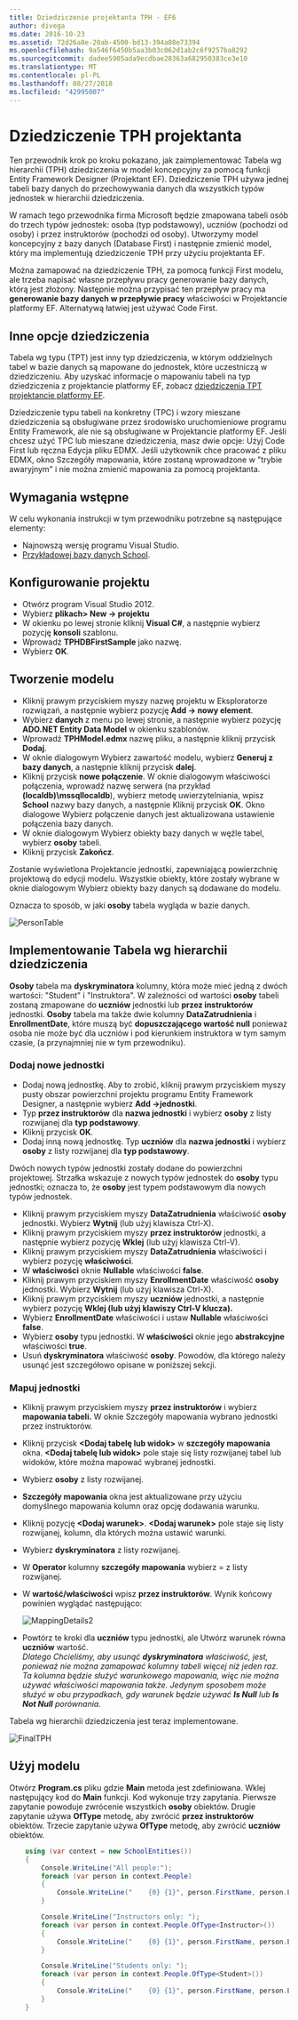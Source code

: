 ```yaml
---
title: Dziedziczenie projektanta TPH - EF6
author: divega
ms.date: 2016-10-23
ms.assetid: 72d26a8e-20ab-4500-bd13-394a08e73394
ms.openlocfilehash: 9a546f6450b5aa3b03c062d1ab2c6f9257ba8292
ms.sourcegitcommit: dadee5905ada9ecdbae28363a682950383ce3e10
ms.translationtype: MT
ms.contentlocale: pl-PL
ms.lasthandoff: 08/27/2018
ms.locfileid: "42995007"
---
```

# <a name="designer-tph-inheritance"></a>Dziedziczenie TPH projektanta
Ten przewodnik krok po kroku pokazano, jak zaimplementować Tabela wg hierarchii (TPH) dziedziczenia w model koncepcyjny za pomocą funkcji Entity Framework Designer (Projektant EF). Dziedziczenie TPH używa jednej tabeli bazy danych do przechowywania danych dla wszystkich typów jednostek w hierarchii dziedziczenia.

W ramach tego przewodnika firma Microsoft będzie zmapowana tabeli osób do trzech typów jednostek: osoba (typ podstawowy), uczniów (pochodzi od osoby) i przez instruktorów (pochodzi od osoby). Utworzymy model koncepcyjny z bazy danych (Database First) i następnie zmienić model, który ma implementują dziedziczenie TPH przy użyciu projektanta EF.

Można zamapować na dziedziczenie TPH, za pomocą funkcji First modelu, ale trzeba napisać własne przepływu pracy generowanie bazy danych, którą jest złożony. Następnie można przypisać ten przepływ pracy ma **generowanie bazy danych w przepływie pracy** właściwości w Projektancie platformy EF. Alternatywą łatwiej jest używać Code First.

## <a name="other-inheritance-options"></a>Inne opcje dziedziczenia

Tabela wg typu (TPT) jest inny typ dziedziczenia, w którym oddzielnych tabel w bazie danych są mapowane do jednostek, które uczestniczą w dziedziczeniu.  Aby uzyskać informacje o mapowaniu tabeli na typ dziedziczenia z projektancie platformy EF, zobacz [dziedziczenia TPT projektancie platformy EF](~/ef6/modeling/designer/inheritance/tpt.md).

Dziedziczenie typu tabeli na konkretny (TPC) i wzory mieszane dziedziczenia są obsługiwane przez środowisko uruchomieniowe programu Entity Framework, ale nie są obsługiwane w Projektancie platformy EF. Jeśli chcesz użyć TPC lub mieszane dziedziczenia, masz dwie opcje: Użyj Code First lub ręczna Edycja pliku EDMX. Jeśli użytkownik chce pracować z pliku EDMX, okno Szczegóły mapowania, które zostaną wprowadzone w "trybie awaryjnym" i nie można zmienić mapowania za pomocą projektanta.

## <a name="prerequisites"></a>Wymagania wstępne

W celu wykonania instrukcji w tym przewodniku potrzebne są następujące elementy:

- Najnowszą wersję programu Visual Studio.
- [Przykładowej bazy danych School](~/ef6/resources/school-database.md).

## <a name="set-up-the-project"></a>Konfigurowanie projektu

-   Otwórz program Visual Studio 2012.
-   Wybierz **plikach&gt; New -&gt; projektu**
-   W okienku po lewej stronie kliknij **Visual C\#**, a następnie wybierz pozycję **konsoli** szablonu.
-   Wprowadź **TPHDBFirstSample** jako nazwę.
-   Wybierz **OK**.

## <a name="create-a-model"></a>Tworzenie modelu

-   Kliknij prawym przyciskiem myszy nazwę projektu w Eksploratorze rozwiązań, a następnie wybierz pozycję **Add -&gt; nowy element**.
-   Wybierz **danych** z menu po lewej stronie, a następnie wybierz pozycję **ADO.NET Entity Data Model** w okienku szablonów.
-   Wprowadź **TPHModel.edmx** nazwę pliku, a następnie kliknij przycisk **Dodaj**.
-   W oknie dialogowym Wybierz zawartość modelu, wybierz **Generuj z bazy danych**, a następnie kliknij przycisk **dalej**.
-   Kliknij przycisk **nowe połączenie**.
    W oknie dialogowym właściwości połączenia, wprowadź nazwę serwera (na przykład **(localdb)\\mssqllocaldb**), wybierz metodę uwierzytelniania, wpisz **School** nazwy bazy danych, a następnie Kliknij przycisk **OK**.
    Okno dialogowe Wybierz połączenie danych jest aktualizowana ustawienie połączenia bazy danych.
-   W oknie dialogowym Wybierz obiekty bazy danych w węźle tabel, wybierz **osoby** tabeli.
-   Kliknij przycisk **Zakończ**.

Zostanie wyświetlona Projektancie jednostki, zapewniającą powierzchnię projektową do edycji modelu. Wszystkie obiekty, które zostały wybrane w oknie dialogowym Wybierz obiekty bazy danych są dodawane do modelu.

Oznacza to sposób, w jaki **osoby** tabela wygląda w bazie danych.

![PersonTable](~/ef6/media/persontable.png) 

## <a name="implement-table-per-hierarchy-inheritance"></a>Implementowanie Tabela wg hierarchii dziedziczenia

**Osoby** tabela ma **dyskryminatora** kolumny, która może mieć jedną z dwóch wartości: "Student" i "Instruktora". W zależności od wartości **osoby** tabeli zostaną zmapowane do **uczniów** jednostki lub **przez instruktorów** jednostki. **Osoby** tabela ma także dwie kolumny **DataZatrudnienia** i **EnrollmentDate**, które muszą być **dopuszczającego wartość null** ponieważ osoba nie może być dla uczniów i pod kierunkiem instruktora w tym samym czasie, (a przynajmniej nie w tym przewodniku).

### <a name="add-new-entities"></a>Dodaj nowe jednostki

-   Dodaj nową jednostkę.
    Aby to zrobić, kliknij prawym przyciskiem myszy pusty obszar powierzchni projektu programu Entity Framework Designer, a następnie wybierz **Add -&gt;jednostki**.
-   Typ **przez instruktorów** dla **nazwa jednostki** i wybierz **osoby** z listy rozwijanej dla **typ podstawowy**.
-   Kliknij przycisk **OK**.
-   Dodaj inną nową jednostkę. Typ **uczniów** dla **nazwa jednostki** i wybierz **osoby** z listy rozwijanej dla **typ podstawowy**.

Dwóch nowych typów jednostki zostały dodane do powierzchni projektowej. Strzałka wskazuje z nowych typów jednostek do **osoby** typu jednostki; oznacza to, że **osoby** jest typem podstawowym dla nowych typów jednostek.

-   Kliknij prawym przyciskiem myszy **DataZatrudnienia** właściwość **osoby** jednostki. Wybierz **Wytnij** (lub użyj klawisza Ctrl-X).
-   Kliknij prawym przyciskiem myszy **przez instruktorów** jednostki, a następnie wybierz pozycję **Wklej** (lub użyj klawisza Ctrl-V).
-   Kliknij prawym przyciskiem myszy **DataZatrudnienia** właściwości i wybierz pozycję **właściwości**.
-   W **właściwości** oknie **Nullable** właściwości **false**.
-   Kliknij prawym przyciskiem myszy **EnrollmentDate** właściwość **osoby** jednostki. Wybierz **Wytnij** (lub użyj klawisza Ctrl-X).
-   Kliknij prawym przyciskiem myszy **uczniów** jednostki, a następnie wybierz pozycję **Wklej (lub użyj klawiszy Ctrl-V klucza).**
-   Wybierz **EnrollmentDate** właściwości i ustaw **Nullable** właściwości **false**.
-   Wybierz **osoby** typu jednostki. W **właściwości** oknie jego **abstrakcyjne** właściwości **true**.
-   Usuń **dyskryminatora** właściwość **osoby**. Powodów, dla którego należy usunąć jest szczegółowo opisane w poniższej sekcji.

### <a name="map-the-entities"></a>Mapuj jednostki

-   Kliknij prawym przyciskiem myszy **przez instruktorów** i wybierz **mapowania tabeli.**
    W oknie Szczegóły mapowania wybrano jednostki przez instruktorów.
-   Kliknij przycisk **&lt;Dodaj tabelę lub widok&gt;** w **szczegóły mapowania** okna.
    **&lt;Dodaj tabelę lub widok&gt;** pole staje się listy rozwijanej tabel lub widoków, które można mapować wybranej jednostki.
-   Wybierz **osoby** z listy rozwijanej.
-   **Szczegóły mapowania** okna jest aktualizowane przy użyciu domyślnego mapowania kolumn oraz opcję dodawania warunku.
-   Kliknij pozycję  **&lt;Dodaj warunek&gt;**.
    **&lt;Dodaj warunek&gt;** pole staje się listy rozwijanej, kolumn, dla których można ustawić warunki.
-   Wybierz **dyskryminatora** z listy rozwijanej.
-   W **Operator** kolumny **szczegóły mapowania** wybierz = z listy rozwijanej.
-   W **wartość/właściwości** wpisz **przez instruktorów**. Wynik końcowy powinien wyglądać następująco:

    ![MappingDetails2](~/ef6/media/mappingdetails2.png)

-   Powtórz te kroki dla **uczniów** typu jednostki, ale Utwórz warunek równa **uczniów** wartość.  
    *Dlatego Chcieliśmy, aby usunąć **dyskryminatora** właściwość, jest, ponieważ nie można zamapować kolumny tabeli więcej niż jeden raz. Ta kolumna będzie służyć warunkowego mapowania, więc nie można używać właściwości mapowania także. Jedynym sposobem może służyć w obu przypadkach, gdy warunek będzie używać **Is Null** lub **Is Not Null** porównania.*

Tabela wg hierarchii dziedziczenia jest teraz implementowane.

![FinalTPH](~/ef6/media/finaltph.png)

## <a name="use-the-model"></a>Użyj modelu

Otwórz **Program.cs** pliku gdzie **Main** metoda jest zdefiniowana. Wklej następujący kod do **Main** funkcji. Kod wykonuje trzy zapytania. Pierwsze zapytanie powoduje zwrócenie wszystkich **osoby** obiektów. Drugie zapytanie używa **OfType** metodę, aby zwrócić **przez instruktorów** obiektów. Trzecie zapytanie używa **OfType** metodę, aby zwrócić **uczniów** obiektów.

``` csharp
    using (var context = new SchoolEntities())
    {
        Console.WriteLine("All people:");
        foreach (var person in context.People)
        {
            Console.WriteLine("    {0} {1}", person.FirstName, person.LastName);
        }

        Console.WriteLine("Instructors only: ");
        foreach (var person in context.People.OfType<Instructor>())
        {
            Console.WriteLine("    {0} {1}", person.FirstName, person.LastName);
        }

        Console.WriteLine("Students only: ");
        foreach (var person in context.People.OfType<Student>())
        {
            Console.WriteLine("    {0} {1}", person.FirstName, person.LastName);
        }
    }
```
